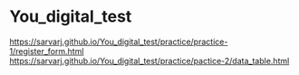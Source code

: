# You_digital_test

https://sarvarj.github.io/You_digital_test/practice/practice-1/register_form.html
https://sarvarj.github.io/You_digital_test/practice/pactice-2/data_table.html
